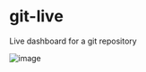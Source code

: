 # git-live
Live dashboard for a git repository

![image](https://user-images.githubusercontent.com/49815029/215118043-a3a58631-e7f5-431f-b8e2-921ad224fe61.png)
